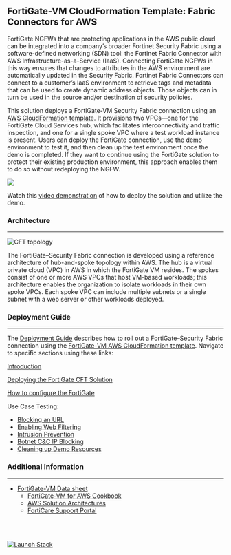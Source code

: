 ## FortiGate-VM CloudFormation Template:  Fabric Connectors for AWS

FortiGate NGFWs that are protecting applications in the AWS public cloud can be integrated into a company’s broader Fortinet Security Fabric using a software-defined networking (SDN) tool: the Fortinet Fabric Connector with AWS Infrastructure-as-a-Service (IaaS). Connecting FortiGate NGFWs in this way ensures that changes to attributes in the AWS environment are automatically updated in the Security Fabric. Fortinet Fabric Connectors can connect to a customer’s IaaS environment to retrieve tags and metadata that can be used to create dynamic address objects. Those objects can in turn be used in the source and/or destination of security policies.

This solution deploys a FortiGate-VM Security Fabric connection using an [AWS CloudFormation template](https://github.com/fortinetsolutions/AWS-CloudFormationTemplates/blob/master/SSC/CloudFormationTemplate.json). It provisions two VPCs—one for the FortiGate Cloud Services hub, which facilitates interconnectivity and traffic inspection, and one for a single spoke VPC where a test workload instance is present. Users can deploy the FortiGate connection, use the demo environment to test it, and then clean up the test environment once the demo is completed. If they want to continue using the FortiGate solution to protect their existing production environment, this approach enables them to do so without redeploying the NGFW.


![](https://raw.githubusercontent.com/fortinetsolutions/AWS-CloudFormationTemplates/master/SSC/content/deployment-steps.png)


Watch this [video demonstration](https://www.youtube.com/watch?v=ugBcxymf1s4%26feature=youtu.be) of how to deploy the solution and utilize the demo.



### Architecture
---

![](https://raw.githubusercontent.com/fortinetsolutions/AWS-CloudFormationTemplates/master/SSC/content/architecture.png "CFT topology")

The FortiGate–Security Fabric connection is developed using a reference architecture of hub-and-spoke topology within AWS. The hub is a virtual private cloud (VPC) in AWS in which the FortiGate VM resides. The spokes consist of one or more AWS VPCs that host VM-based workloads; this architecture enables the organization to isolate workloads in their own spoke VPCs. Each spoke VPC can include multiple subnets or a single subnet with a web server or other workloads deployed.


### Deployment Guide
---
The [Deployment Guide](https://www.fortinet.com/content/dam/maindam/PUBLIC/02_MARKETING/02_Collateral/DeploymentGuide/dg-fortigate-aws.pdf) describes how to roll out a FortiGate–Security Fabric connection using the [FortiGate-VM AWS CloudFormation template](https://github.com/fortinetsolutions/AWS-CloudFormationTemplates/blob/master/SSC/CloudFormationTemplate.json). Navigate to specific sections using these links:


[Introduction](https://www.fortinet.com/content/dam/maindam/PUBLIC/02_MARKETING/02_Collateral/DeploymentGuide/dg-fortigate-aws.pdf#page=5)

[Deploying the FortiGate CFT Solution](https://www.fortinet.com/content/dam/maindam/PUBLIC/02_MARKETING/02_Collateral/DeploymentGuide/dg-fortigate-aws.pdf#page=6)

[How to configure the FortiGate](https://www.fortinet.com/content/dam/maindam/PUBLIC/02_MARKETING/02_Collateral/DeploymentGuide/dg-fortigate-aws.pdf#page=24)

Use Case Testing:
   - [Blocking an URL](https://www.fortinet.com/content/dam/maindam/PUBLIC/02_MARKETING/02_Collateral/DeploymentGuide/dg-fortigate-aws.pdf#page=34)
 - [Enabling Web Filtering](https://www.fortinet.com/content/dam/maindam/PUBLIC/02_MARKETING/02_Collateral/DeploymentGuide/dg-fortigate-aws.pdf#page=39)
  - [Intrusion Prevention](https://www.fortinet.com/content/dam/maindam/PUBLIC/02_MARKETING/02_Collateral/DeploymentGuide/dg-fortigate-aws.pdf#page=44)
  - [Botnet C&C IP Blocking](https://www.fortinet.com/content/dam/maindam/PUBLIC/02_MARKETING/02_Collateral/DeploymentGuide/dg-fortigate-aws.pdf#page=51)
  - [Cleaning up Demo Resources](https://www.fortinet.com/content/dam/maindam/PUBLIC/02_MARKETING/02_Collateral/DeploymentGuide/dg-fortigate-aws.pdf#page=52)


### Additional Information
---
 - [FortiGate-VM Data sheet](https://www.fortinet.com/content/dam/fortinet/assets/data-sheets/FortiGate_VM_AWS.pdf)
    - [FortiGate-VM for AWS Cookbook](https://docs2.fortinet.com/vm/aws/fortigate/6.2/aws-cookbook/6.2.0/685891/about-fortigate-vm-for-aws)
    - [AWS Solution Architectures](https://www.fortinet.com/products/public-cloud-security/aws/usecases1.html)
    - [FortiCare Support Portal](https://support.fortinet.com/?_ga=2.5831988.6234537.1579113033-1006566595.1571781627)

<br/><br/>

<a href="https://console.aws.amazon.com/cloudformation/home?region=us-west-2#/stacks/new?stackName=fortinet-fabric-connector-aws&templateURL=https://s3-us-west-2.amazonaws.com/fortinet-aws/fabric-connector-aws.template"><img alt="Launch Stack" src="https://s3.amazonaws.com/cloudformation-examples/cloudformation-launch-stack.png"></a>
 
